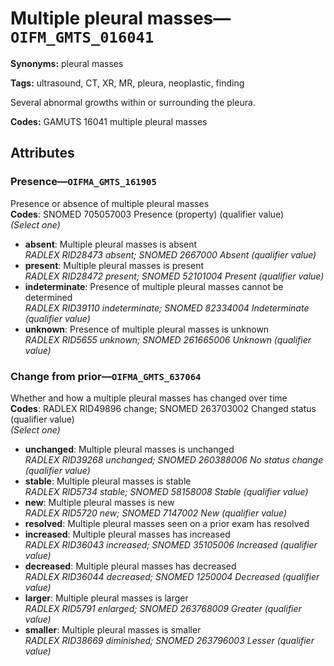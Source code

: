 # Multiple pleural masses—`OIFM_GMTS_016041`

**Synonyms:** pleural masses

**Tags:** ultrasound, CT, XR, MR, pleura, neoplastic, finding

Several abnormal growths within or surrounding the pleura.

**Codes:** GAMUTS 16041 multiple pleural masses

## Attributes

### Presence—`OIFMA_GMTS_161905`

Presence or absence of multiple pleural masses  
**Codes**: SNOMED 705057003 Presence (property) (qualifier value)  
*(Select one)*

- **absent**: Multiple pleural masses is absent  
_RADLEX RID28473 absent; SNOMED 2667000 Absent (qualifier value)_
- **present**: Multiple pleural masses is present  
_RADLEX RID28472 present; SNOMED 52101004 Present (qualifier value)_
- **indeterminate**: Presence of multiple pleural masses cannot be determined  
_RADLEX RID39110 indeterminate; SNOMED 82334004 Indeterminate (qualifier value)_
- **unknown**: Presence of multiple pleural masses is unknown  
_RADLEX RID5655 unknown; SNOMED 261665006 Unknown (qualifier value)_

### Change from prior—`OIFMA_GMTS_637064`

Whether and how a multiple pleural masses has changed over time  
**Codes**: RADLEX RID49896 change; SNOMED 263703002 Changed status (qualifier value)  
*(Select one)*

- **unchanged**: Multiple pleural masses is unchanged  
_RADLEX RID39268 unchanged; SNOMED 260388006 No status change (qualifier value)_
- **stable**: Multiple pleural masses is stable  
_RADLEX RID5734 stable; SNOMED 58158008 Stable (qualifier value)_
- **new**: Multiple pleural masses is new  
_RADLEX RID5720 new; SNOMED 7147002 New (qualifier value)_
- **resolved**: Multiple pleural masses seen on a prior exam has resolved  
- **increased**: Multiple pleural masses has increased  
_RADLEX RID36043 increased; SNOMED 35105006 Increased (qualifier value)_
- **decreased**: Multiple pleural masses has decreased  
_RADLEX RID36044 decreased; SNOMED 1250004 Decreased (qualifier value)_
- **larger**: Multiple pleural masses is larger  
_RADLEX RID5791 enlarged; SNOMED 263768009 Greater (qualifier value)_
- **smaller**: Multiple pleural masses is smaller  
_RADLEX RID38669 diminished; SNOMED 263796003 Lesser (qualifier value)_